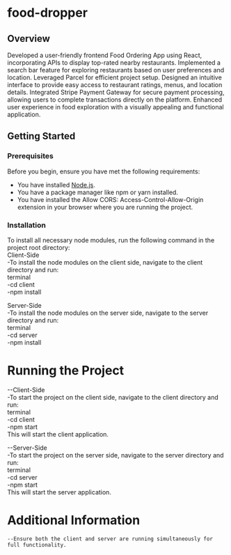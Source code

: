 # food-dropper
## Overview
Developed a user-friendly frontend Food Ordering App using React, incorporating APIs to display top-rated nearby restaurants. Implemented a search bar feature for exploring restaurants based on user preferences and location. Leveraged Parcel for efficient project setup. Designed an intuitive interface to provide easy access to restaurant ratings, menus, and location details. Integrated Stripe Payment Gateway for secure payment processing, allowing users to complete transactions directly on the platform. Enhanced user experience in food exploration with a visually appealing and functional application.

## Getting Started

### Prerequisites
Before you begin, ensure you have met the following requirements:
- You have installed [Node.js](https://nodejs.org/).
- You have a package manager like npm or yarn installed.
- You have installed the Allow CORS: Access-Control-Allow-Origin extension in your browser where you are running the project.

### Installation
To install all necessary node modules, run the following command in the project root directory:<br>
Client-Side <br>
    -To install the node modules on the client side, navigate to the client directory and run:<br>
      terminal<br>
        -cd client<br>
        -npm install<br>

Server-Side<br>
    -To install the node modules on the server side, navigate to the server directory and run:<br>
      terminal<br>
        -cd server<br>
        -npm install<br>

# Running the Project
--Client-Side<br>
    -To start the project on the client side, navigate to the client directory and run:<br>
      terminal<br>
        -cd client<br>
        -npm start<br>
      This will start the client application.<br>

--Server-Side<br>
    -To start the project on the server side, navigate to the server directory and run:<br>
      terminal<br>
        -cd server<br>
        -npm start<br>
     This will start the server application.<br>
# Additional Information
    --Ensure both the client and server are running simultaneously for full functionality.
